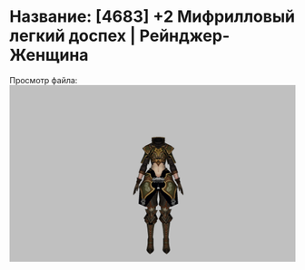 # Название: [4683] +2 Мифрилловый легкий доспех | Рейнджер-Женщина

Просмотр файла:
![p030021.png](p030021.png)
